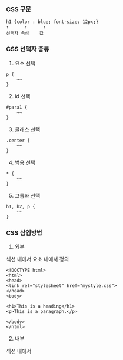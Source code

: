 ### CSS 구문
```
h1 {color : blue; font-size: 12px;}
↑      ↑      ↑ 
선택자 속성    값
``` 

### CSS 선택자 종류
1. 요소 선택
```
p {
	~~
}
```

2. id 선택
```
#para1 {
	~~
}
```

3. 클래스 선택
```
.center {
	~~
}
```

4. 범용 선택
```
* {
    ~~
}
```

5. 그룹화 선택
```
h1, h2, p {
	~~
}
```

### CSS 삽입방법

1. 외부
<head>섹션 내에서 <link>요소 내에서 정의
  
```
<!DOCTYPE html>
<html>
<head>
<link rel="stylesheet" href="mystyle.css">
</head>
<body>

<h1>This is a heading</h1>
<p>This is a paragraph.</p>

</body>
</html>
```
  
2. 내부
<head>섹션 내에서 <style>요소 내에서 정의	
  
```
<!DOCTYPE html>
<html>
<head>
<style>
body {
  background-color: linen;
}

h1 {
  color: maroon;
  margin-left: 40px;
}
</style>
</head>
<body>

<h1>This is a heading</h1>
<p>This is a paragraph.</p>

</body>
</html>
```

3. 인라인
단일 요소에 고유 스타일 적용(권장하지 않음)
```
<!DOCTYPE html>
<html>
<body>

<h1 style="color:blue;text-align:center;">This is a heading</h1>
<p style="color:red;">This is a paragraph.</p>

</body>
</html>
```

여러개의 스타일이 정의되면 마지막으로 읽은 스타일이 적용됨.


### 주석
CSS : /* */  
HTML: <!-- -->

### CSS 색상이름
- tomato
- orange
- dodgerblue...

### 배경색 바꾸기
style="background-color: [colorName]";

### 글자색 바꾸기
style="color : [colorName];"

### Border 색 바꾸기
style="border: []px solid [colorName];"

### 색 설정값
RGB, HEX, HSL, RGBA, HSLA 사용가능

#### rgb(red, green, blue)
0 ~ 255까지

#### rgba(red, green, blue, alpha)
rgb에서 투명도(alpha)추가 0.0 ~ 1.0까지

#### hex
#rrggbb
줄여서 #rgb로도 가능
#ff00cc -> #f0c

#### hsl
hsl(hue, saturation, lightness)
색조, 채도, 밝기  
색조는 0 ~ 360까지 0은 빨간색, 120은 녹색, 240은 파란색  
채도는 0 ~ 100%까지  
밝기는 0 ~ 100%까지

#### hsla
hsl(hue, saturation, lightness, alpha)

### CSS 배경

#### 배경색
background-color : [colorName];

##### 투명도
opacity : 0.0;
0.0 ~ 1.0까지 값이 낮을수록 투명해짐

rgba로도 가능

#### 배경 이미지
background-image: url("[url]");

#### 배경 반복
기본적인 background-image 속성은 이미지를 가로 및 세로로 반복함.

background-repeat: repeat-x; 가로로 반복  
background-repeat: repeat-y; 세로로 반복  
background-repeat: no-repeat; 반복 없음  

#### 배경 위치
background-position: [position]

#### 배경 부착
배경 이미지가 스크롤되어야 하는지 고정되어야하는지를 지정  
backgorund-attachment: fixed; 고정  
background-attachment: scroll; 스크롤

#### 약식 속성
하나의 단일 속성에 모든 배경 속성 지정가능
before
```
body {
  background-color: #ffffff;
  background-image: url("img_tree.png");
  background-repeat: no-repeat;
  background-position: right top;
}
```
after
```
body {
  background: #ffffff url("img_tree.png") no-repeat right top;
}
```

약식 속성을 사용할때 순서
background-color  
background-image  
background-repeat  
background-attachment  
background-position  

### CSS border 스타일
border-style 속성으로 테두리 종류를 지정할 수 있음
- dotted
- dashed
- solid
- double
- groove
- ridge
- inset
- outset
- none
- hidden

groove, ridge, inset, outset의 효과는 border-color의 색상을 따름

![image](https://user-images.githubusercontent.com/32587845/184806389-0ab5f4b6-ed74-4717-8ec5-89dc04ebb005.png)

### CSS border 폭
border-width로 테두리 폭을 정할 수 있음
px, pt, cm, em 등으로 설정하거나 
thin, medium, thick으로 설정할 수 있음

border-width 속성은 4가지 값을 가짐(top, right, bottom, left 시계방향)

### CSS border 색상
border-color 속성으로 테두리 색상을 정함
- name
- hex
- rgb
- hsl
- transparent

4가지 값(top, right, bottom, left)에 각각 색 지정가능

### CSS border 각각의 면
border-top-style - 위
border-right-style - 오른쪽
border-bottom-style - 아래
border-left-style - 왼쪽

### CSS border 약식 속성
border-width  
border-style(필수)  
border-color  
순으로 지정됨

한쪽 면만 적용가능
border-bottom: 6px solid red;

### CSS border 둥글게
border-radius: []px;

### CSS 마진
border 외부의 공간을 만드는데 사용

개별
margin-top  
margin-right  
margin-bottom  
margin-left  

약식
margin-top  
margin-right  
margin-bottom  
margin-left  
순으로 지정

margin에 3가지 값이 있는경우  
margin: 25px 50px 75px;  
-> top 25, right left 50, bottom 75  

margin에 2가지 값이 있는경우
margin: 25px 50px;
-> top bottom 25, right left 50

#### auto
margin 속성을 auto로 사용해서 element를 가로로 가운데에 맞출 수 있음  
element는 지정된 너비를 차지하고 나머지 공간이 왼쪽과 오른쪽 여백 사이에 균등하게 분할됨

#### 상속
값으로 inherit를 사용하면 부모 element의 마진을 상속받아서 사용

#### 마진 축소
두개의 여백이 하나의 여백으로 축소되는 경우가 있음
상단 및 하단의 여백 -> 가장 큰 여백과 동일하게 축소됨
아래 여백(50px) + 상단 여백(20px)이면 합쳐서 70px이 될것같지만
가장 큰 여백인 50px로 나옴.

### CSS 패딩
패딩은 테두리 내부의 element 주위에 공간을 만드는데 사용

개별
padding-top
padding-right
padding-bottom
padding-left

약식
마진과 동일

#### 패딩 및 element 너비
width로 지정된 너비에서 패딩을 주면 element의 전체 너비에 추가된다.   
```
div {
	width: 300px;
	padding: 25px;
}

너비가 300? -> 300px + 왼쪽 패딩 + 오른쪽 패딩 = 350px
```   
패딩과 관계없이 너비를 유지하려면 box-sizing 속성을 사용

- content-box: 콘텐츠 영역을 기준으로 크기 설정
- border-box: 테두리를 기준으로 크기 설정
- initial: 기준점
- inherit: 상속

### CSS 높이, 너비, 최대 너비
height: 높이
width: 너비

높이와 너비 속성에는 패딩, 테두리, 여백이 포함되지 않음.

가질 수 있는 값
- auto: 기본값, 브라우저가 높이 너비 계산 
- length: px, cm 등의 높이/너비 정의
- %: 높이/너비를 백분율로 정의
- initial: 높이/너비를 기본값으로 설정
- inherit: 높이/너비를 부모 값 상속

#### 최대 너비 설정
max-width 속성으로 element의 최대 너비를 설정할 수 있음
최대 너비 설정 후 100%로 설정하면 요소의 기본 크기 이상으로 조절되지 않음

### CSS box model
margin, border, padding, content로 구성

#### 요소의 너비와 높이
전체 요소 너비 = 컨텐츠 너비 + 왼쪽 패딩 + 오른쪽 패딩 + 왼쪽 테두리 + 오른쪽 테두리 + 왼쪽 여백 + 오른쪽 여백

전체 요소 높이 = 컨텐츠 높이 + 상단 패딩 + 하단 패딩 + 상단 테두리 + 하단 테두리 + 상단 여백 + 하단 여백

next -> https://www.w3schools.com/css/css_outline.asp